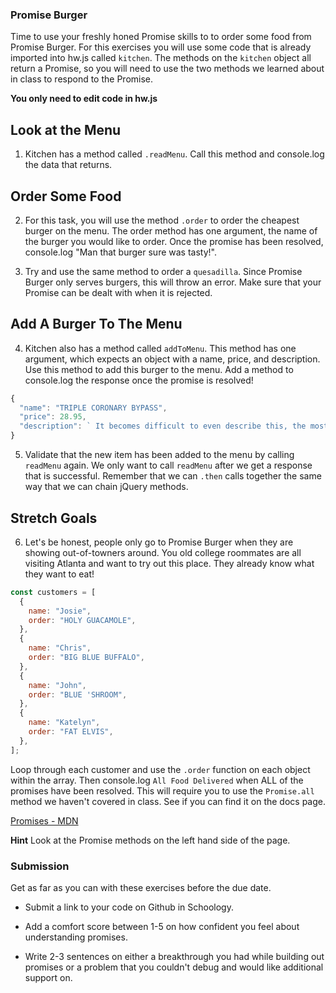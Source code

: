 ### Promise Burger

Time to use your freshly honed Promise skills to to order some food from Promise Burger. For this exercises you will use some code that is already imported into hw.js called `kitchen`. The methods on the `kitchen` object all return a Promise, so you will need to use the two methods we learned about in class to respond to the Promise.

**You only need to edit code in hw.js**

## Look at the Menu

1. Kitchen has a method called `.readMenu`. Call this method and console.log the data that returns.

## Order Some Food

2. For this task, you will use the method `.order` to order the cheapest burger on the menu. The order method has one argument, the name of the burger you would like to order. Once the promise has been resolved, console.log "Man that burger sure was tasty!".

3. Try and use the same method to order a `quesadilla`. Since Promise Burger only serves burgers, this will throw an error. Make sure that your Promise can be dealt with when it is rejected.

## Add A Burger To The Menu

4. Kitchen also has a method called `addToMenu`. This method has one argument, which expects an object with a name, price, and description. Use this method to add this burger to the menu. Add a method to console.log the response once the promise is resolved!

```js
{
  "name": "TRIPLE CORONARY BYPASS",
  "price": 28.95,
  "description": ` It becomes difficult to even describe this, the most preposterous of our Bypass Burgers. All you really need to know is that we use three burger patties, three fried eggs, fourteen slices of American cheese, and ten slices of bacon, all packed between two grilled cheese sandwiches. Figuring out how to add condiments is completely up to you. It’s served in a big bowl of french fries and tater tots covered, in lots of our Cheesy-Cheese Goo. Enjoy!`
}
```

5. Validate that the new item has been added to the menu by calling `readMenu` again. We only want to call `readMenu` after we get a response that is successful. Remember that we can `.then` calls together the same way that we can chain jQuery methods.

## Stretch Goals

6. Let's be honest, people only go to Promise Burger when they are showing out-of-towners around. You old college roommates are all visiting Atlanta and want to try out this place. They already know what they want to eat!

```js
const customers = [
  {
    name: "Josie",
    order: "HOLY GUACAMOLE",
  },
  {
    name: "Chris",
    order: "BIG BLUE BUFFALO",
  },
  {
    name: "John",
    order: "BLUE 'SHROOM",
  },
  {
    name: "Katelyn",
    order: "FAT ELVIS",
  },
];
```

Loop through each customer and use the `.order` function on each object within the array. Then console.log `All Food Delivered` when ALL of the promises have been resolved. This will require you to use the `Promise.all` method we haven't covered in class. See if you can find it on the docs page.

[Promises - MDN](https://developer.mozilla.org/en-US/docs/Web/JavaScript/Reference/Global_Objects/Promise)

**Hint** Look at the Promise methods on the left hand side of the page.

### Submission

Get as far as you can with these exercises before the due date.

- Submit a link to your code on Github in Schoology.

- Add a comfort score between 1-5 on how confident you feel about understanding promises.

- Write 2-3 sentences on either a breakthrough you had while building out promises or a problem that you couldn't debug and would like additional support on.
